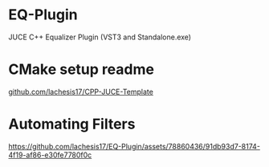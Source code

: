 # EQ-Plugin
 JUCE C++ Equalizer Plugin (VST3 and Standalone.exe)

# CMake setup readme
[github.com/lachesis17/CPP-JUCE-Template](https://github.com/lachesis17/CPP-JUCE-Template#readme)

# Automating Filters 

https://github.com/lachesis17/EQ-Plugin/assets/78860436/91db93d7-8174-4f19-af86-e30fe7780f0c

